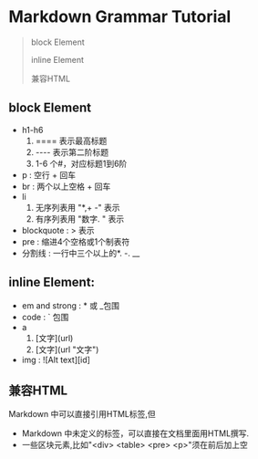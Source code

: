 Markdown Grammar Tutorial
==============================
> block Element
>
> inline Element
>
> 兼容HTML

block Element
-------------------------
- h1-h6
    1. ====  表示最高标题
    2. ----  表示第二阶标题
    3. 1-6 个#，对应标题1到6阶    
- p  : 空行 + 回车
- br : 两个以上空格 + 回车
- li
    1. 无序列表用 "*,+ -" 表示
    2. 有序列表用 "数字. " 表示  
- blockquote : > 表示
- pre : 缩进4个空格或1个制表符
- 分割线 : 一行中三个以上的*. -. __

inline Element:
-------------------------
- em and strong : * 或 _包围
- code : ` 包围
- a
    1. \[文字\]\(url\)
    2. \[文字\]\(url "文字"\)
- img : ![Alt text][id]

兼容HTML
-------------------------
Markdown 中可以直接引用HTML标签,但

- Markdown 中未定义的标签，可以直接在文档里面用HTML撰写.  
- 一些区块元素,比如"\<div\> \<table\> \<pre\> \<p\>"须在前后加上空
